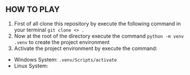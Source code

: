 ## HOW TO PLAY

1. First of all clone this repository by execute the following command in your terminal `git clone <> .`
2. Now at the root of the directory execute the command `python -m venv .venv` to create the project environment
3. Activate the project environment by execute the command:
- Windows System: `.venv/Scripts/activate`
- Linux System: